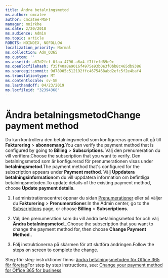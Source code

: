 ```yaml
---
title: Ändra betalningsmetod
ms.author: cmcatee
author: cmcatee-MSFT
manager: mnirkhe
ms.date: 2/20/2018
ms.audience: Admin
ms.topic: article
ROBOTS: NOINDEX, NOFOLLOW
localization_priority: Normal
ms.collection: Adm_O365
ms.custom: ''
ms.assetid: a67d2fcf-0faa-4796-a6a4-f7ffefd89e9c
ms.openlocfilehash: f35f40a8e9016f4975e93b0e3f0bb8c465db9386
ms.sourcegitcommit: 9d78905c512192ffc4675468abd2efc5f2e4baf4
ms.translationtype: MT
ms.contentlocale: sv-SE
ms.lasthandoff: 04/23/2019
ms.locfileid: "32394368"
---
```

# <a name="change-payment-method"></a><span data-ttu-id="aff53-102">Ändra betalningsmetod</span><span class="sxs-lookup"><span data-stu-id="aff53-102">Change payment method</span></span>

<span data-ttu-id="aff53-103">Du kan kontrollera den betalningsmetod som konfigureras genom att gå till **Fakturering** \> **abonnemang**.</span><span class="sxs-lookup"><span data-stu-id="aff53-103">You can verify the payment method that is configured by going to **Billing** \> **Subscriptions**.</span></span> <span data-ttu-id="aff53-104">Välj den prenumeration du vill verifiera.</span><span class="sxs-lookup"><span data-stu-id="aff53-104">Choose the subscription that you want to verify.</span></span> <span data-ttu-id="aff53-105">Den betalningsmetod som är konfigurerad för prenumerationen visas under **betalningsmetod**.</span><span class="sxs-lookup"><span data-stu-id="aff53-105">The payment method that's configured for the subscription appears under **Payment method**.</span></span> <span data-ttu-id="aff53-106">Välj **Uppdatera betalningsinformation**om du vill uppdatera information om befintliga betalningsmetoden.</span><span class="sxs-lookup"><span data-stu-id="aff53-106">To update details of the existing payment method, choose **Update payment details**.</span></span>
  
1. <span data-ttu-id="aff53-107">I administrationscentret öppnar du sidan [Prenumerationer](https://go.microsoft.com/fwlink/p/?linkid=842054) eller så väljer du **Fakturering** \> **Prenumerationer**.</span><span class="sxs-lookup"><span data-stu-id="aff53-107">In the Admin center, go to the [Subscriptions](https://go.microsoft.com/fwlink/p/?linkid=842054) page, or choose **Billing** \> **Subscriptions**.</span></span>
    
2. <span data-ttu-id="aff53-108">Välj den prenumeration som du vill ändra betalningsmetod för och välj **Ändra betalningsmetod**...</span><span class="sxs-lookup"><span data-stu-id="aff53-108">Choose the subscription that you want to change the payment method for, then choose **Change Payment Method**..</span></span>
    
3. <span data-ttu-id="aff53-109">Följ instruktionerna på skärmen för att slutföra ändringen.</span><span class="sxs-lookup"><span data-stu-id="aff53-109">Follow the steps on screen to complete the change.</span></span>
    
<span data-ttu-id="aff53-110">Steg-för-steg-instruktioner finns: [ändra betalningsmetoden för Office 365 för företag](https://support.office.com/article/8652f539-3123-4a8f-b9bd-6aa2f0e0372d)</span><span class="sxs-lookup"><span data-stu-id="aff53-110">For step by step instructions, see: [Change your payment method for Office 365 for business](https://support.office.com/article/8652f539-3123-4a8f-b9bd-6aa2f0e0372d)</span></span>
  

